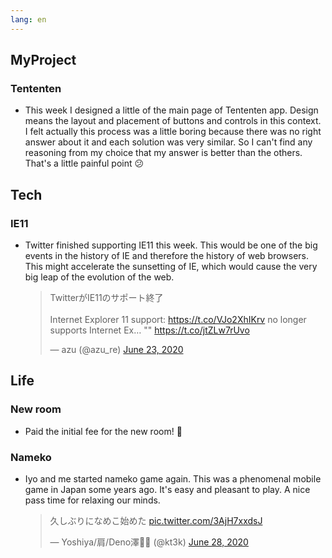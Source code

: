 ```yaml
---
lang: en
---
```


## MyProject

### Tententen

- This week I designed a little of the main page of Tententen app. Design means the layout and placement of buttons and controls in this context. I felt actually this process was a little boring because there was no right answer about it and each solution was very similar. So I can't find any reasoning from my choice that my answer is better than the others. That's a little painful point 😕

## Tech

### IE11

- Twitter finished supporting IE11 this week. This would be one of the big events in the history of IE and therefore the history of web browsers. This might accelerate the sunsetting of IE, which would cause the very big leap of the evolution of the web.

  <blockquote class="twitter-tweet"><p lang="ja" dir="ltr">TwitterがIE11のサポート終了 <br><br> Internet Explorer 11 support: <a href="https://t.co/VJo2XhIKrv">https://t.co/VJo2XhIKrv</a> no longer supports Internet Ex… &quot;&quot; <a href="https://t.co/jtZLw7rUvo">https://t.co/jtZLw7rUvo</a></p>&mdash; azu (@azu_re) <a href="https://twitter.com/azu_re/status/1275441465234124801?ref_src=twsrc%5Etfw">June 23, 2020</a></blockquote> <script async src="https://platform.twitter.com/widgets.js" charset="utf-8"></script>

## Life

### New room

- Paid the initial fee for the new room! 🎉

### Nameko

- Iyo and me started nameko game again. This was a phenomenal mobile game in Japan some years ago. It's easy and pleasant to play. A nice pass time for relaxing our minds.

  <blockquote class="twitter-tweet"><p lang="ja" dir="ltr">久しぶりになめこ始めた <a href="https://t.co/3AjH7xxdsJ">pic.twitter.com/3AjH7xxdsJ</a></p>&mdash; Yoshiya/肩/Deno澤🧗‍♂️ (@kt3k) <a href="https://twitter.com/kt3k/status/1277172778873962496?ref_src=twsrc%5Etfw">June 28, 2020</a></blockquote> <script async src="https://platform.twitter.com/widgets.js" charset="utf-8"></script>
